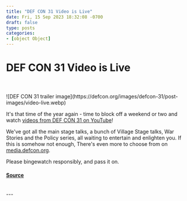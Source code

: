 ```yaml
---
title: "DEF CON 31 Video is Live"
date: Fri, 15 Sep 2023 18:32:08 -0700
draft: false
type: posts
categories: 
- [object Object]
---
```

# DEF CON 31 Video is Live

<br/>

<br/>
![DEF CON 31 trailer image](https://defcon.org/images/defcon-31/post-images/video-live.webp)  

It's that time of the year again - time to block off a weekend or two and watch [videos from DEF CON 31 on YouTube](https://www.youtube.com/channel/UC6Om9kAkl32dWlDSNlDS9Iw)!  
  
We've got all the main stage talks, a bunch of Village Stage talks, War Stories and the Policy series, all waiting to entertain and enlighten you. If this is somehow not enough, There's even more to choose from on [media.defcon.org](https://media.defcon.org).  
  
Please bingewatch responsibly, and pass it on.

#### [Source](https://www.youtube.com/channel/UC6Om9kAkl32dWlDSNlDS9Iw)

<br/>
---
